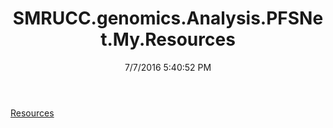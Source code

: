 ﻿---
title: SMRUCC.genomics.Analysis.PFSNet.My.Resources
date: 7/7/2016 5:40:52 PM
---

[Resources](T-SMRUCC.genomics.Analysis.PFSNet.My.Resources.Resources.html)
